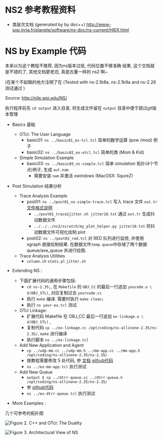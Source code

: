 # NS2 参考教程资料
* 类层次文档 (generated by by doc++)
http://www-sop.inria.fr/planete/software/ns-doc/ns-current/HIER.html


# NS by Example 代码

本来以为这个教程不推荐, 因为ns版本过低, 代码位置不够准确
结果, 这个文档就是不错的了, 其他文档更老旧, 真是古董一样的 ns2 啊~

(在某个不起眼的地方注明了在 (Tested with ns-2.1b8a, ns-2.1b9a and ns-2.26 测试通过 )

Source: http://nile.wpi.edu/NS/


执行程序前先 `cd output` 进入目录, 将生成文件留在 `output` 目录中便于跳过git版本管理

- Basics 基础
  * OTcl: The User Language
    + basic01: `ns ../basic01_ex-tcl.tcl` 简单的数学运算 (pow /mod) 例子
    + basic02: `ns ../basic02_ex-otcl.tcl` 简单的类 (Mom & Kid)
  * Simple Simulation Example
    + basic03: `ns ../basic03_ns-simple.tcl` 简单 simulation 拓扑(4个节点)例子, 生成 `out.nam`
       * 需要安装 `nam` 并激活 xwindows (MacOSX: SqureZ)
- Post Simulation 结果分析
  * Trace Analysis Example
    + post01: `ns ../post01_ns-simple-trace.tcl` 写入 trace 文件 `out.tr` [文件格式说明](http://nile.wpi.edu/NS/analysis.html)
      + `../post01_trace2jitter.sh jitter10.txt` 通过 `out.tr` 生成抖动数据文件
      + `../../../ns3/scratch/my_plot_helper.py jitter10.txt` 将抖动数据文件可视化绘制 plot
    + post02: `ns ../post02_red.tcl` 对 RED 队列进行监控, 并使用 xgraph 直接绘制结果. 在数据文件`temp.queue`中存储了两个数据 queue/ave_queue 并进行绘图.
  * Trace Analysis Utilities
      + `column.sh` `stats.pl` `jitter.sh`

- Extending NS :
  - 下面扩展代码的通用步骤包括:
    * `cd ns-2.35;`, 在 `Makefile` 的 `OBJ_CC` 的最后一行追加 `youcode.o \ $(OBJ_STL)`, 对应复制过去 `yourcode.cc`
    * 执行 `make` 编译. 需要时执行 `make clean;`
    * 执行 `ns your-ex.tcl` 测试
  * OTcl Linkage:
    + 扩展代码 Makefile 在 OBJ_CC 最后一行追加 `ex-linkage.o \ $(OBJ_STL)` ,
    + 复制代码 `cp ../ex-linkage.cc /opt/coding/ns-allinone-2.35/ns-2.35/`, `make` 进行编译
    + 执行脚本 `ns ../ex-linkage.tcl`
  * Add New Application and Agent
    + `cp ../udp-mm.cc ../udp-mm.h ../mm-app.cc ../mm-app.h /opt/coding/ns-allinone-2.35/ns-2.35/`
    + 按教程需要修改 5 处代码, 参 [文档](http://nile.wpi.edu/NS/new_app_agent.html) [github代码](https://github.com/chenzheng128/ns-allinone-2.35/commit/5015896cdcd3bee620da6ee3a01a376f4b4ed244)
    + `ns ../ex-mm-app.tcl` 执行测试
  * Add New Queue
    + `output $ cp ../dtrr-queue.cc ../dtrr-queue.h  /opt/coding/ns-allinone-2.35/ns-2.35/`
    +  参 [github代码](https://github.com/chenzheng128/ns-allinone-2.35/commit/971539d36cfd5701d8cdd6a2862c663a11f90188)
    +  `ns ../ex-dtrr-queue.tcl` 执行测试
- More Examples : 

几个可参考的拓扑图

![Figure 2. C++ and OTcl: The Duality](http://nile.wpi.edu/NS/Figure/fig2.gif)

![Figure 3. Architectural View of NS](http://nile.wpi.edu/NS/Figure/fig3.gif)
